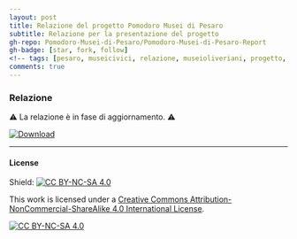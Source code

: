 ```yaml
---
layout: post
title: Relazione del progetto Pomodoro Musei di Pesaro
subtitle: Relazione per la presentazione del progetto
gh-repo: Pomodoro-Musei-di-Pesaro/Pomodoro-Musei-di-Pesaro-Report 
gh-badge: [star, fork, follow]
<!-- tags: [pesaro, museicivici, relazione, museioliveriani, progetto, pomodoromuseidipesaro]-->
comments: true
---
```

### Relazione
⚠️ La relazione è in fase di aggiornamento. ⚠️

[![Download](https://custom-icon-badges.demolab.com/badge/-Scarica%20il%20documento-red?style=for-the-badge&logo=download&logoColor=white "Documento")](https://github.com/Pomodoro-Musei-di-Pesaro/Pomodoro-Musei-di-Pesaro-Report/releases/download/v1.0/Relazione-Pomodoro_Musei_di_Pesaro.pdf)

___
#### License
Shield: [![CC BY-NC-SA 4.0][cc-by-nc-sa-shield]][cc-by-nc-sa]

This work is licensed under a
[Creative Commons Attribution-NonCommercial-ShareAlike 4.0 International License][cc-by-nc-sa].

[![CC BY-NC-SA 4.0][cc-by-nc-sa-image]][cc-by-nc-sa]

[cc-by-nc-sa]: http://creativecommons.org/licenses/by-nc-sa/4.0/
[cc-by-nc-sa-image]: https://licensebuttons.net/l/by-nc-sa/4.0/88x31.png
[cc-by-nc-sa-shield]: https://img.shields.io/badge/License-CC%20BY--NC--SA%204.0-lightgrey.svg
